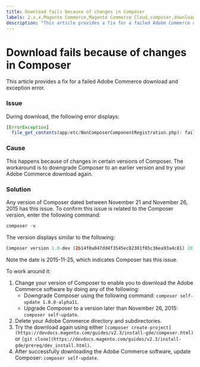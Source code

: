 ```yaml
---
title: Download fails because of changes in Composer
labels: 2.x.x,Magento Commerce,Magento Commerce Cloud,composer,download,how to,self-update,Adobe Commerce,cloud infrastructure,on-premises
description: "This article provides a fix for a failed Adobe Commerce download and exception error."
---
```


# Download fails because of changes in Composer

This article provides a fix for a failed Adobe Commerce download and exception error.

<h3 id="symptom">Issue</h3>

During download, the following error displays:

```php
[ErrorException]
  file_get_contents(app/etc/NonComposerComponentRegistration.php): failed to open stream: No such file or directory
```

<h3 id="symptom">Cause</h3>

This happens because of changes in certain versions of Composer. The workaround is to downgrade Composer to an earlier version and try your Adobe Commerce download again.

### Solution

Any version of Composer dated between November 21 and November 26, 2015 has this issue. To confirm this issue is related to the Composer version, enter the following command:

```php
composer -v
```

The version displays similar to the following:

```php
Composer version 1.0-dev (2b14f0a047dd4f3545ec82381f65c36ea93a4c81) 2015-11-25 17:13:09
```

Note the date is 2015-11-25, which indicates Composer has this issue.

To work around it:

1. Change your version of Composer to enable you to download the Adobe Commerce software by doing any of the following:
    * Downgrade Composer using the following command: `composer self-update 1.0.0-alpha11`.
    * Upgrade Composer to a version later than November 26, 2015: `composer self-update`.
1. Delete your Adobe Commerce directory and subdirectories.
1. Try the download again using either `[composer create-project](https://devdocs.magento.com/guides/v2.3/install-gde/composer.html)` or `[git clone](https://devdocs.magento.com/guides/v2.3/install-gde/prereq/dev_install.html)`.
1. After successfully downloading the Adobe Commerce software, update Composer: `composer self-update`.